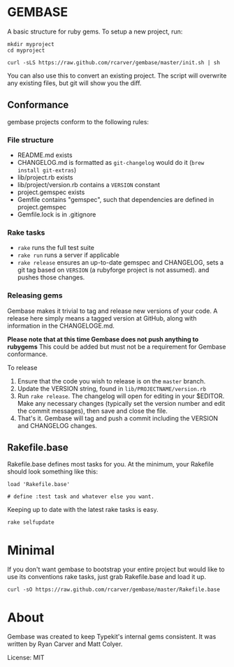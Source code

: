 # GEMBASE

A basic structure for ruby gems. To setup a new project, run:

    mkdir myproject
    cd myproject

    curl -sLS https://raw.github.com/rcarver/gembase/master/init.sh | sh

You can also use this to convert an existing project. The script will
overwrite any existing files, but git will show you the diff.

## Conformance

gembase projects conform to the following rules:

### File structure

* README.md exists
* CHANGELOG.md is formatted as `git-changelog` would do it (`brew
  install git-extras`)
* lib/project.rb exists
* lib/project/version.rb contains a `VERSION` constant
* project.gemspec exists
* Gemfile contains "gemspec", such that dependencies are defined in
  project.gemspec
* Gemfile.lock is in .gitignore

### Rake tasks

* `rake` runs the full test suite
* `rake run` runs a server if applicable
* `rake release` ensures an up-to-date gemspec and CHANGELOG, sets
  a git tag based on `VERSION` (a rubyforge project is not assumed).
  and pushes those changes.

### Releasing gems

Gembase makes it trivial to tag and release new versions of your code. A release here
simply means a tagged version at GitHub, along with information in the CHANGELOGE.md.

**Please note that at this time Gembase does not push anything to rubygems** This could
be added but must not be a requirement for Gembase conformance.

To release

1. Ensure that the code you wish to release is on the `master` branch.
2. Update the VERSION string, found in `lib/PROJECTNAME/version.rb`
3. Run `rake release`. The changelog will open for editing in your $EDITOR. Make any necessary changes
   (typically set the version number and edit the commit messages), then save and close the file.
4. That's it. Gembase will tag and push a commit including the VERSION and CHANGELOG changes.

## Rakefile.base

Rakefile.base defines most tasks for you. At the minimum, your Rakefile
should look something like this:

    load 'Rakefile.base'

    # define :test task and whatever else you want.

Keeping up to date with the latest rake tasks is easy.

    rake selfupdate

# Minimal

If you don't want gembase to bootstrap your entire project
but would like to use its conventions rake tasks, just grab
Rakefile.base and load it up.

    curl -sO https://raw.github.com/rcarver/gembase/master/Rakefile.base

# About

Gembase was created to keep Typekit's internal gems consistent. It was
written by Ryan Carver and Matt Colyer.

License: MIT

